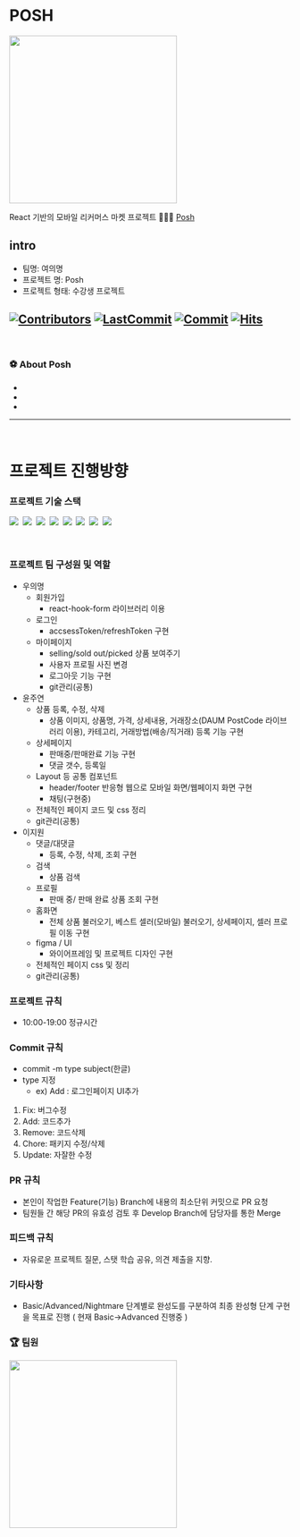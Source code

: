# POSH 
<img src="https://www.notion.so/image/https%3A%2F%2Fs3-us-west-2.amazonaws.com%2Fsecure.notion-static.com%2F7d66ebcf-9a1d-4498-a425-85cb4cc4f79c%2FGroup_3.svg?table=block&id=1b86f2ca-6341-4ac3-b604-40e77f347ea9&spaceId=904e7e31-d462-4174-b82a-8639b329f672&userId=e071d0ba-423f-4711-80b4-de53a796a7c0&cache=v2" width="300" height="300">

React 기반의 모바일 리커머스 마켓 프로젝트 👩🏻‍💻 [Posh](https://www.notion.so/1b86f2ca63414ac3b60440e77f347ea9)

## intro

  - 팀명: 여의명
  - 프로젝트 명: Posh
  - 프로젝트 형태: 수강생 프로젝트

[![Contributors](https://img.shields.io/github/contributors-anon/Project-POSH/POSH)](https://github.com/Project-POSH/POSH)
[![LastCommit](https://img.shields.io/github/last-commit/Project-POSH/POSH)](https://github.com/Project-POSH/POSH)
[![Commit](https://img.shields.io/github/commit-activity/w/Project-POSH/POSH)](https://github.com/Project-POSH/POSH)
[![Hits](https://hits.seeyoufarm.com/api/count/incr/badge.svg?url=https%3A%2F%2Fgithub.com%2FTeamPOSH/POSH&count_bg=%23FF8500&title_bg=%23555555&icon=&icon_color=%23E7E7E7&title=hits&edge_flat=false)](https://github.com/Project-POSH/POSH)
---

<br/>


### ⚽️ About Posh


- 
- 
- 

---

<br/>

# 프로젝트 진행방향

### 프로젝트 기술 스택 
<p align="left">
  <img src="https://img.shields.io/badge/HTML-E34F26?style=flat-square&logo=HTML5&logoColor=white"/></a>&nbsp  
  <img src="https://img.shields.io/badge/CSS-1572B6?style=flat-square&logo=css3&logoColor=white"/></a>&nbsp  
  <img src="https://img.shields.io/badge/Javascript-ffb13b?style=flat-square&logo=javascript&logoColor=white"/></a>&nbsp 
  <img src="https://img.shields.io/badge/Typescript-3178c6?style=flat-square&logo=Typescript&logoColor=white"/></a>&nbsp 
  <img src="https://img.shields.io/badge/React-61dafb?style=flat-square&logo=React&logoColor=white"/></a>&nbsp 
  <img src="http://img.shields.io/badge/-Next-000000?style=flat-square&logo=Next.js&logoColor=white"/></a>&nbsp 
  <img src="https://img.shields.io/badge/Firebase-FFCA28?style=flat-square&logo=Firebase&logoColor=black"/></a>&nbsp
  <img src="https://img.shields.io/badge/Git-F05032?style=flat-square&logo=Git&logoColor=white"/></a>&nbsp
</p>
<br />

### 프로젝트 팀 구성원 및 역할

- 우의명  
  - 회원가입
    - react-hook-form 라이브러리 이용
  - 로그인
    - accsessToken/refreshToken 구현 
  - 마이페이지
    - selling/sold out/picked 상품 보여주기
    - 사용자 프로필 사진 변경
    - 로그아웃 기능 구현
    - git관리(공통)
- 윤주연 
  - 상품 등록, 수정, 삭제 
    - 상품 이미지, 상품명, 가격, 상세내용, 거래장소(DAUM PostCode 라이브러리 이용), 카테고리, 거래방법(배송/직거래) 등록 기능 구현 
  - 상세페이지
    - 판매중/판매완료 기능 구현
    - 댓글 갯수, 등록일 
  - Layout 등 공통 컴포넌트
    - header/footer 반응형 웹으로 모바일 화면/웹페이지 화면 구현 
    - 채팅(구현중)
  - 전체적인 페이지 코드 및 css 정리  
  - git관리(공통)
- 이지원 
  - 댓글/대댓글
    - 등록, 수정, 삭제, 조회 구현 
  - 검색
    - 상품 검색  
  - 프로필 
    - 판매 중/ 판매 완료 상품 조회 구현
  - 홈화면
    - 전체 상품 불러오기, 베스트 셀러(모바일) 불러오기, 상세페이지, 셀러 프로필 이동 구현 
  - figma / UI 
    - 와이어프레임 및 프로젝트 디자인 구현
  - 전체적인 페이지 css 및  정리  
  - git관리(공통)


### 프로젝트 규칙

- 10:00-19:00 정규시간

### Commit 규칙

- commit -m type subject(한글)
- type 지정 
    - ex) Add : 로그인페이지 UI추가
1. Fix: 버그수정
2. Add: 코드추가
3. Remove: 코드삭제
4. Chore: 패키지 수정/삭제
5. Update: 자잘한 수정 

### PR 규칙

- 본인이 작업한 Feature(기능) Branch에  내용의 최소단위 커밋으로 PR 요청
- 팀원들 간 해당 PR의 유효성 검토 후 Develop Branch에 담당자를 통한 Merge

### 피드백 규칙

- 자유로운 프로젝트 질문, 스탯 학습 공유, 의견 제출을 지향.

### 기타사항
- Basic/Advanced/Nightmare 단계별로 완성도를 구분하여 최종 완성형 단계 구현을 목표로 진행 ( 현재 Basic->Advanced 진행중 )

### 🏆 팀원
<img src="https://user-images.githubusercontent.com/93869522/142384957-3699c08f-5fe4-48df-b332-adc7affbec55.jpg" width="300" height="300"> 
